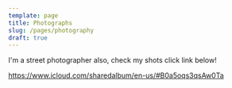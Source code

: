 ```yaml
---
template: page
title: Photographs
slug: /pages/photography
draft: true
---
```

I'm a street photographer also, check my shots click link below!

<https://www.icloud.com/sharedalbum/en-us/#B0a5oqs3qsAw0Ta>
